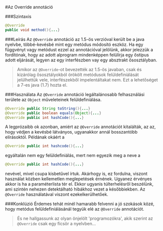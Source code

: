 #Az Override annotáció

###Szintaxis
```java
@Override
public void method(){...}
```
###Leírás
Az `@Override` annotáció az 1.5-ös verzióval került be a java nyelvbe, többé-kevésbé mint egy metódus módosító eszköz. Ha egy függvényt vagy metódust ezzel az annotációval jelölünk, 
akkor jelezzük a fordítónak, hogy az adott alprogram mindenképpen felülírja egy őstípus adott eljárását, legyen az egy interfészben vay egy absztrakt ősosztályban.
>Amikor az `@Override`-ot bevezették az 1.5-ös javaban, csak és kizárólag ősosztályokból örökölt metódusok felüldefiniálását jelülhettük vele, interfészekből impelentáltakat nem.
Ezt a lehetőséget a 7-es java (1.7) hozta el.

###Használata
Az `@Override` annotáció legáltalánosabb felhasználási területe az `Object` műveleteinek felüldefiniálása.

```java
@Override public String toString(){...}
@Override public boolean equals(Object){...}
@Override public int hashCode(){...}
```

A legprózaibb ok azonban, amiért az `@Override` annotációt kitalálták, az az, hogy védjen a kevésbé látványos, ugyanakkor annál bosszantóbb elírásoktól.
Példának okáért a 
```java 
@Override public int hashcode(){...} 
``` 
egyáltalán nem egy felüldefiniálás, mert nem egyezik meg a neve  a
```java
@Override public int hashCode(){...}
```
nevével, mivel csupa kisbetűvel írtuk. Akárhogy is, ez fordulna, viszont használat közben kellemetlen meglepetések érnének. Ugyanez érvényes akkor is ha a paraméterlista tér el.
Ekkor ugyanis túlterhelésről beszélünk, ami szintén nehezen detektálható hibákhoz vezet a későbbiekben.
Az `@Override` használatával viszont ezekelkerülhetőek.

###Konklúzió
Érdemes tehát minél hamarabb felvenni a jó szokások közé, hogy metódus felüldefiniálásánál tegyük elé az `@Override` annotációt.
>És ne hallgassunk az olyan önjelölt 'programozókra', akik szerint az `@Override` csak egy fícsör a nyelvben... 